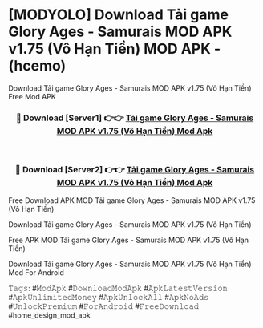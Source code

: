 # [MODYOLO] Download Tải game Glory Ages - Samurais MOD APK v1.75 (Vô Hạn Tiền) MOD APK - (hcemo)
Download Tải game Glory Ages - Samurais MOD APK v1.75 (Vô Hạn Tiền) Free Mod APK

<div align="center">
<h3>🔴 Download [Server1] 👉👉 <a href="https://apk-comot.site?title=Tải_game_Glory_Ages_-_Samurais_MOD_APK_v1.75_(Vô_Hạn_Tiền)">Tải game Glory Ages - Samurais MOD APK v1.75 (Vô Hạn Tiền) Mod Apk</a></h3><br>

<h3>🔴 Download [Server2] 👉👉 <a href="https://apk-comot.site?title=Tải_game_Glory_Ages_-_Samurais_MOD_APK_v1.75_(Vô_Hạn_Tiền)">Tải game Glory Ages - Samurais MOD APK v1.75 (Vô Hạn Tiền) Mod Apk</a></h3>
</div>


Free Download APK MOD Tải game Glory Ages - Samurais MOD APK v1.75 (Vô Hạn Tiền)

Download Tải game Glory Ages - Samurais MOD APK v1.75 (Vô Hạn Tiền) 

Free APK MOD Tải game Glory Ages - Samurais MOD APK v1.75 (Vô Hạn Tiền) 

Download Tải game Glory Ages - Samurais MOD APK v1.75 (Vô Hạn Tiền) Mod For Android

𝚃𝚊𝚐𝚜: #𝙼𝚘𝚍𝙰𝚙𝚔 #𝙳𝚘𝚠𝚗𝚕𝚘𝚊𝚍𝙼𝚘𝚍𝙰𝚙𝚔 #𝙰𝚙𝚔𝙻𝚊𝚝𝚎𝚜𝚝𝚅𝚎𝚛𝚜𝚒𝚘𝚗 #𝙰𝚙𝚔𝚄𝚗𝚕𝚒𝚖𝚒𝚝𝚎𝚍𝙼𝚘𝚗𝚎𝚢 #𝙰𝚙𝚔𝚄𝚗𝚕𝚘𝚌𝚔𝙰𝚕𝚕 #𝙰𝚙𝚔𝙽𝚘𝙰𝚍𝚜 #𝚄𝚗𝚕𝚘𝚌𝚔𝙿𝚛𝚎𝚖𝚒𝚞𝚖 #𝙵𝚘𝚛𝙰𝚗𝚍𝚛𝚘𝚒𝚍 #𝙵𝚛𝚎𝚎𝙳𝚘𝚠𝚗𝚕𝚘𝚊𝚍 #home_design_mod_apk
